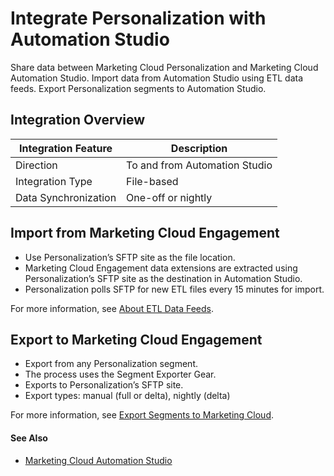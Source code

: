 

# Integrate Personalization with Automation Studio

Share data between Marketing Cloud Personalization and Marketing Cloud
Automation Studio. Import data from Automation Studio using ETL data feeds.
Export Personalization segments to Automation Studio.

## Integration Overview

Integration Feature  | Description  
---|---  
Direction | To and from Automation Studio  
Integration Type | File-based   
Data Synchronization | One-off or nightly  
  
## Import from Marketing Cloud Engagement

  * Use Personalization’s SFTP site as the file location.
  * Marketing Cloud Engagement data extensions are extracted using Personalization’s SFTP site as the destination in Automation Studio.
  * Personalization polls SFTP for new ETL files every 15 minutes for import.

For more information, see [About ETL Data
Feeds](https://help.salesforce.com/s/articleView?id=sf.mc_pers_etl_integration_about.htm&language=en_US&type=5
"Learn more about loading data into Marketing Cloud Personalization.").

## Export to Marketing Cloud Engagement

  * Export from any Personalization segment.
  * The process uses the Segment Exporter Gear.
  * Exports to Personalization’s SFTP site.
  * Export types: manual (full or delta), nightly (delta)

For more information, see [Export Segments to Marketing
Cloud](https://help.salesforce.com/s/articleView?id=sf.mc_pers_segment_export_marketing_cloud.htm&language=en_US&type=5
"Configure a process in Marketing Cloud Automation Studio to automatically
load CSV export files from the Personalization system to Marketing Cloud data
extensions. Complete these tasks in sequence.").

#### See Also

  * [Marketing Cloud Automation Studio](https://help.salesforce.com/s/articleView?id=sf.mc_as_automation_studio.htm&language=en_US&type=5)

